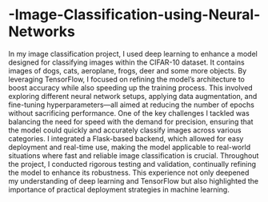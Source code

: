 # -Image-Classification-using-Neural-Networks
In my image classification project, I used deep learning to enhance a model designed for classifying images within the CIFAR-10 dataset. It contains images of dogs, cats, aeroplane, frogs, deer and some more objects. By leveraging TensorFlow, I focused on refining the model’s architecture to boost accuracy while also speeding up the training process. This involved exploring different neural network setups, applying data augmentation, and fine-tuning hyperparameters—all aimed at reducing the number of epochs without sacrificing performance.
One of the key challenges I tackled was balancing the need for speed with the demand for precision, ensuring that the model could quickly and accurately classify images across various categories. I integrated a Flask-based backend, which allowed for easy deployment and real-time use, making the model applicable to real-world situations where fast and reliable image classification is crucial.
Throughout the project, I conducted rigorous testing and validation, continually refining the model to enhance its robustness. This experience not only deepened my understanding of deep learning and TensorFlow but also highlighted the importance of practical deployment strategies in machine learning.

